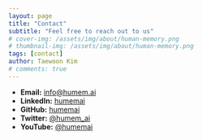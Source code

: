 ```yaml
---
layout: page
title: "Contact"
subtitle: "Feel free to reach out to us"
# cover-img: /assets/img/about/human-memory.png
# thumbnail-img: /assets/img/about/human-memory.png
tags: [contact]
author: Taewoon Kim
# comments: true
---
```


- <i class="fas fa-envelope"></i> **Email:**
  [info@humem.ai](mailto:info@humem.ai)
- <i class="fab fa-linkedin"></i> **LinkedIn:** [humemai](https://linkedin.com/company/humemai)
- <i class="fab fa-github"></i> **GitHub:** [humemai](https://github.com/humemai)
- <i class="fab fa-x-twitter"></i> **Twitter:** [@humem_ai](https://twitter.com/humem_ai)
- <i class="fab fa-youtube"></i> **YouTube:** [@humemai](https://www.youtube.com/@humemai)
